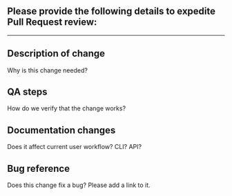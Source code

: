 ## Please provide the following details to expedite Pull Request review:

----

## Description of change

Why is this change needed?

## QA steps

How do we verify that the change works?

## Documentation changes

Does it affect current user workflow? CLI? API?

## Bug reference

Does this change fix a bug? Please add a link to it.

